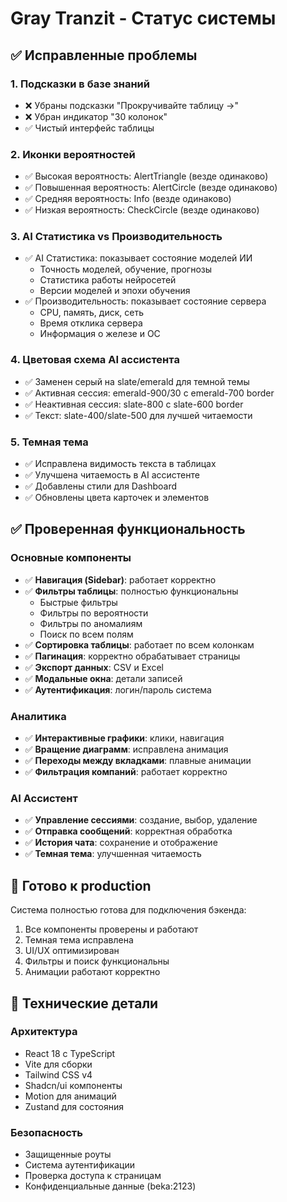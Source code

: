 # Gray Tranzit - Статус системы

## ✅ Исправленные проблемы

### 1. Подсказки в базе знаний
- ❌ Убраны подсказки "Прокручивайте таблицу →"
- ❌ Убран индикатор "30 колонок"
- ✅ Чистый интерфейс таблицы

### 2. Иконки вероятностей
- ✅ Высокая вероятность: AlertTriangle (везде одинаково)
- ✅ Повышенная вероятность: AlertCircle (везде одинаково)
- ✅ Средняя вероятность: Info (везде одинаково)
- ✅ Низкая вероятность: CheckCircle (везде одинаково)

### 3. AI Статистика vs Производительность
- ✅ AI Статистика: показывает состояние моделей ИИ
  - Точность моделей, обучение, прогнозы
  - Статистика работы нейросетей
  - Версии моделей и эпохи обучения
- ✅ Производительность: показывает состояние сервера
  - CPU, память, диск, сеть
  - Время отклика сервера
  - Информация о железе и ОС

### 4. Цветовая схема AI ассистента
- ✅ Заменен серый на slate/emerald для темной темы
- ✅ Активная сессия: emerald-900/30 с emerald-700 border
- ✅ Неактивная сессия: slate-800 с slate-600 border
- ✅ Текст: slate-400/slate-500 для лучшей читаемости

### 5. Темная тема
- ✅ Исправлена видимость текста в таблицах
- ✅ Улучшена читаемость в AI ассистенте
- ✅ Добавлены стили для Dashboard
- ✅ Обновлены цвета карточек и элементов

## ✅ Проверенная функциональность

### Основные компоненты
- ✅ **Навигация (Sidebar)**: работает корректно
- ✅ **Фильтры таблицы**: полностью функциональны
  - Быстрые фильтры
  - Фильтры по вероятности
  - Фильтры по аномалиям
  - Поиск по всем полям
- ✅ **Сортировка таблицы**: работает по всем колонкам
- ✅ **Пагинация**: корректно обрабатывает страницы
- ✅ **Экспорт данных**: CSV и Excel
- ✅ **Модальные окна**: детали записей
- ✅ **Аутентификация**: логин/пароль система

### Аналитика
- ✅ **Интерактивные графики**: клики, навигация
- ✅ **Вращение диаграмм**: исправлена анимация
- ✅ **Переходы между вкладками**: плавные анимации
- ✅ **Фильтрация компаний**: работает корректно

### AI Ассистент
- ✅ **Управление сессиями**: создание, выбор, удаление
- ✅ **Отправка сообщений**: корректная обработка
- ✅ **История чата**: сохранение и отображение
- ✅ **Темная тема**: улучшенная читаемость

## 🚀 Готово к production

Система полностью готова для подключения бэкенда:
1. Все компоненты проверены и работают
2. Темная тема исправлена
3. UI/UX оптимизирован
4. Фильтры и поиск функциональны
5. Анимации работают корректно

## 🔧 Технические детали

### Архитектура
- React 18 с TypeScript
- Vite для сборки
- Tailwind CSS v4
- Shadcn/ui компоненты
- Motion для анимаций
- Zustand для состояния

### Безопасность
- Защищенные роуты
- Система аутентификации
- Проверка доступа к страницам
- Конфиденциальные данные (beka:2123)